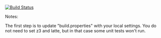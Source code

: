 [![Build Status](https://travis-ci.org/ashleighschepers/green)](https://travis-ci.org/ashleighschepers/green)

Notes:

The first step is to update "build.properties" with your local
settings.  You do not need to set z3 and latte, but in that case
some unit tests won't run.
   
